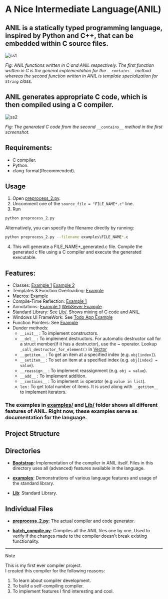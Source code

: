 # A Nice Intermediate Language(ANIL)
## ANIL is a statically typed programming language, inspired by Python and C++, that can be embedded within C source files.

![ss1](https://github.com/user-attachments/assets/7ed43e7e-39fd-4ff0-a8e4-a60f43983355)

*Fig: ANIL functions written in C and ANIL respectively. The first function written in C is the general implementation for the `__contains__` method whereas the second function written in ANIL is template specialization for `String` class.*

## ANIL generates appropriate C code, which is then compiled using a C compiler.

![ss2](https://github.com/user-attachments/assets/38fb545a-cad5-44d6-8892-7e4d07afab95)

*Fig: The generated C code from the second `__contains__` method in the first screenshot.*

## Requirements:
- C compiler.
- Python.
- clang-format(Recommended).

## Usage
1. Open [preprocess_2.py](preprocess_2.py). 
2. Uncomment one of the `source_file = "FILE_NAME*.c"` line.
3. Run 
```bash 
python preprocess_2.py
```
Alternatively, you can specify the filename directly by running:
```bash
python preprocess_2.py --filename examples\FILE_NAME*.c
```

4. This will generate a FILE_NAME*_generated.c file. Compile the generated c file using a C compiler and execute the generated executable.

## Features:
- Classes: [Example 1](examples/04_Classes.c) [Example 2](examples/04_b_Classes.c)
- Templates & Function Overloading: [Example](Lib/Vector.c)
- Macros: [Example](examples/Macro_With_Variadic_Arguments.c)
- Compile-Time Reflection: [Example 1](examples/Reflection.c) 
- Annotations: [Example 1](examples/Annotations.c) [WebSever Example](examples/WebServer.c)
- Standard Library: See [Lib/](Lib/). Shows mixing of C code and ANIL.
- Windows UI FrameWork: See [Todo App Example](examples/UI_TODO_App.c)
- Function Pointers: See [Example](examples/FunctionPointer.c)
- Dunder methods:
    - `__init__` : To implement constructors.
    - `__del__` : To implement destructors. For automatic destructor call for a struct member(if it has a destructor), use the ~ operator. Lookup `_call_destructor_for_element()` in [Vector](Lib/Vector.c)
    - `__getitem__` : To get an item at a specified index (e.g. `obj[index]`).
    - `__setitem__` : To set an item at a specified index (e.g. `obj[index] = value`).
    - `__reassign__` : To implement reassignment (e.g. `obj = value`).
    - `__add__` : To implement addition.
    - `__contains__` : To implement `in` operator (e.g `value in list`).
    - `len` : To get total number of items. It is used along with `__getitem__` to implement iterators.
    

### The examples in [examples/](examples/) and [Lib/](lib/) folder shows all different features of ANIL. Right now, these examples serve as documentation for the language.

## Project Structure
## Directories

- **[Bootstrap](Bootstrap/)**: Implementation of the compiler in ANIL itself. Files in this directory uses all (advanced) features available in the language.

- **[examples](examples/)**: Demonstrations of various language features and usage of the standard library.

- **[Lib](Lib/)**: Standard Library.

## Individual Files

- **[preprocess_2.py](preprocess_2.py)**: The actual compiler and code generator.

- **[batch_compile.py](batch_compile.py)**: Compiles all the ANIL files one by one. Used to verify if the changes made to the compiler doesn't break existing functionality.

---

> [!NOTE]  
> This is my first ever compiler project.  
> I created this compiler for the following reasons:
> 1. To learn about compiler development.  
> 2. To build a self-compiling compiler.  
> 3. To implement features I find interesting and cool.
